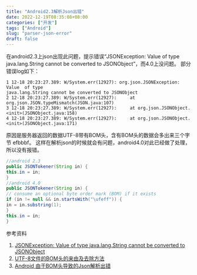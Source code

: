 ```yaml
---
title: "Android2.3解析Json出错"
date: 2022-12-19T08:35:08+08:00
categories: ["开发"]
tags: ["Android"]
slug: "parser-json-error"
draft: false
---
```


在android2.3上json出现此问题，提示错误“JSONException: Value of type java.lang.String cannot be converted to JSONObject”，而4.0上没问题。
部分错误log如下：
```
1 12-18 20:23:27.389: W/System.err(12927): org.json.JSONException: Value  of type
java.lang.String cannot be converted to JSONObject
2 12-18 20:23:27.389: W/System.err(12927):     at org.json.JSON.typeMismatch(JSON.java:107)
3 12-18 20:23:27.389: W/System.err(12927):     at org.json.JSONObject.<init>(JSONObject.java:158)
4 12-18 20:23:27.389: W/System.err(12927):     at org.json.JSONObject.<init>(JSONObject.java:171)
```

原因是服务器返回的数据UTF-8带有BOM头，含有BOM头的数据会多出来三个字节 efbbbf。
这样在解析json的时候就会有问题，android4.0对此已经做了处理，所以没有报错。

```java
//android 2.3
public JSONTokener(String in) {
this.in = in;
}
//android 4.0
public JSONTokener(String in) {
// consume an optional byte order mark (BOM) if it exists
if (in != null && in.startsWith("\ufeff")) {
in = in.substring(1);
}
this.in = in;
}
```

参考资料
1. [JSONException: Value of type java.lang.String cannot be converted to JSONObject](http://hi.baidu.com/wuuubo/item/761f10134f771ef087ad4e93)
2. [UTF-8文件的BOM头的来由及去除方法](http://www.cnblogs.com/lfire/archive/2012/11/20/2778939.html)
3. [Android 由于BOM头导致的Json解析出错](http://blog.sina.com.cn/s/blog_783ede0301016zdb.html)

